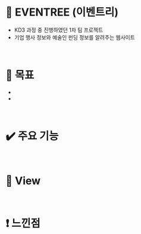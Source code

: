 # 🌳 EVENTREE (이벤트리)
- KD3 과정 중 진행하였던 1차 팀 프로젝트
- 기업 행사 정보와 예술인 펀딩 정보를 알려주는 웹사이트

</br>

# 🎯 목표
-
-

</br>

# ✔️​ 주요 기능

</br>

# 🔳​ View

</br>

# ❗ 느낀점




